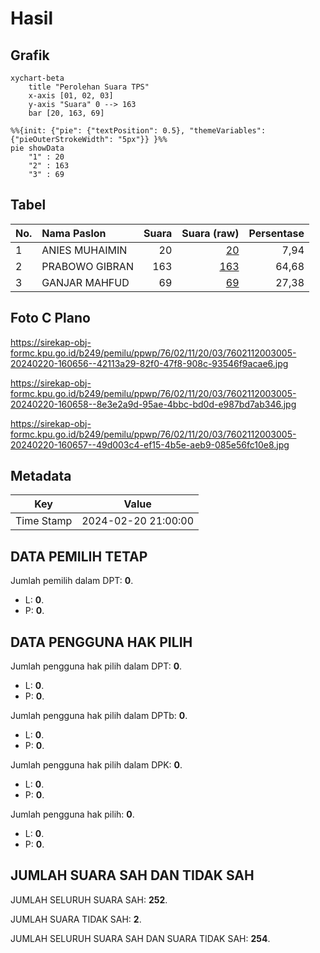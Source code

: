 # Hasil

## Grafik

```mermaid
xychart-beta
    title "Perolehan Suara TPS"
    x-axis [01, 02, 03]
    y-axis "Suara" 0 --> 163
    bar [20, 163, 69]
```

```mermaid
%%{init: {"pie": {"textPosition": 0.5}, "themeVariables": {"pieOuterStrokeWidth": "5px"}} }%%
pie showData
    "1" : 20
    "2" : 163
    "3" : 69
```

## Tabel

| No. | Nama Paslon    | Suara | Suara (raw) | Persentase |
|:--- |:-------------- | -----:| -----------:| ----------:|
| 1   | ANIES MUHAIMIN | 20    | [20][p-1]   | 7,94       |
| 2   | PRABOWO GIBRAN | 163   | [163][p-2]  | 64,68      |
| 3   | GANJAR MAHFUD  | 69    | [69][p-3]   | 27,38      |


[p-1]: https://github.com/gigit-pemilu/pemilu-2024-76-sulawesi-barat/blob/main/pilpres/hitung-suara/sub/76-sulawesi-barat/sub/02-mamuju/sub/11-tommo/sub/2003-buana-sakti/sub/005-tps/sub/paslon-1.txt
[p-2]: https://github.com/gigit-pemilu/pemilu-2024-76-sulawesi-barat/blob/main/pilpres/hitung-suara/sub/76-sulawesi-barat/sub/02-mamuju/sub/11-tommo/sub/2003-buana-sakti/sub/005-tps/sub/paslon-2.txt
[p-3]: https://github.com/gigit-pemilu/pemilu-2024-76-sulawesi-barat/blob/main/pilpres/hitung-suara/sub/76-sulawesi-barat/sub/02-mamuju/sub/11-tommo/sub/2003-buana-sakti/sub/005-tps/sub/paslon-3.txt

## Foto C Plano

https://sirekap-obj-formc.kpu.go.id/b249/pemilu/ppwp/76/02/11/20/03/7602112003005-20240220-160656--42113a29-82f0-47f8-908c-93546f9acae6.jpg

https://sirekap-obj-formc.kpu.go.id/b249/pemilu/ppwp/76/02/11/20/03/7602112003005-20240220-160658--8e3e2a9d-95ae-4bbc-bd0d-e987bd7ab346.jpg

https://sirekap-obj-formc.kpu.go.id/b249/pemilu/ppwp/76/02/11/20/03/7602112003005-20240220-160657--49d003c4-ef15-4b5e-aeb9-085e56fc10e8.jpg


## Metadata

| Key        | Value               |
| ---------- | ------------------- |
| Time Stamp | 2024-02-20 21:00:00 |


## DATA PEMILIH TETAP

Jumlah pemilih dalam DPT: **0**.
 * L: **0**.
 * P: **0**.

## DATA PENGGUNA HAK PILIH

Jumlah pengguna hak pilih dalam DPT: **0**.
 * L: **0**.
 * P: **0**.

Jumlah pengguna hak pilih dalam DPTb: **0**.
 * L: **0**.
 * P: **0**.

Jumlah pengguna hak pilih dalam DPK: **0**.
 * L: **0**.
 * P: **0**.

Jumlah pengguna hak pilih: **0**.
 * L: **0**.
 * P: **0**.

## JUMLAH SUARA SAH DAN TIDAK SAH

JUMLAH SELURUH SUARA SAH: **252**.

JUMLAH SUARA TIDAK SAH: **2**.

JUMLAH SELURUH SUARA SAH DAN SUARA TIDAK SAH: **254**.


